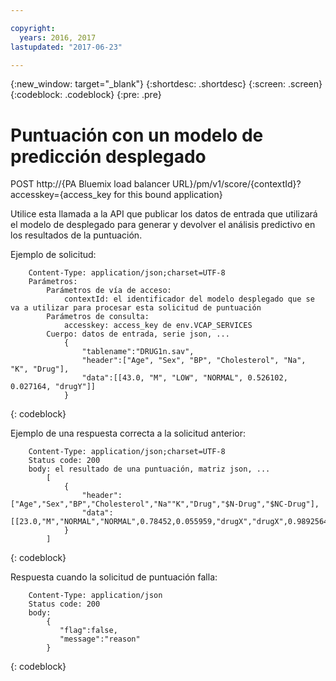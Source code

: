 ```yaml
---

copyright:
  years: 2016, 2017
lastupdated: "2017-06-23"

---
```


{:new_window: target="_blank"}
{:shortdesc: .shortdesc}
{:screen: .screen}
{:codeblock: .codeblock}
{:pre: .pre}

# Puntuación con un modelo de predicción desplegado


POST http://{PA Bluemix load balancer
URL}/pm/v1/score/{contextId}?accesskey={access_key for this bound
application}

Utilice esta llamada a la API que publicar los datos de entrada que utilizará el modelo de desplegado para generar y devolver el análisis predictivo en los resultados de la puntuación.

Ejemplo de solicitud: 

```
    Content-Type: application/json;charset=UTF-8
    Parámetros:
        Parámetros de vía de acceso:
            contextId: el identificador del modelo desplegado que se va a utilizar para procesar esta solicitud de puntuación
        Parámetros de consulta:
            accesskey: access_key de env.VCAP_SERVICES
        Cuerpo: datos de entrada, serie json, ...
            {
                "tablename":"DRUG1n.sav", 
                "header":["Age", "Sex", "BP", "Cholesterol", "Na", "K", "Drug"], 
                "data":[[43.0, "M", "LOW", "NORMAL", 0.526102, 0.027164, "drugY"]]
            }   
```
{: codeblock}

Ejemplo de una respuesta correcta a la solicitud anterior:

```
    Content-Type: application/json;charset=UTF-8
    Status code: 200
    body: el resultado de una puntuación, matriz json, ...
        [
            {
                "header":["Age","Sex","BP","Cholesterol","Na""K","Drug","$N-Drug","$NC-Drug"], 
                "data":[[23.0,"M","NORMAL","NORMAL",0.78452,0.055959,"drugX","drugX",0.9892564426956728]]
            }
        ]
```
{: codeblock}

Respuesta cuando la solicitud de puntuación falla:

```
    Content-Type: application/json
    Status code: 200
    body:
        {
           "flag":false, 
           "message":"reason"
        }  
```
{: codeblock}
